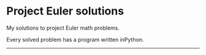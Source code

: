 Project Euler solutions
=======================

My solutions to project Euler math problems.

Every solved problem has a program written inPython. 

----

